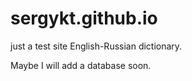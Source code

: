 # sergykt.github.io
just a test site English-Russian dictionary.

Maybe I will add a database soon.
